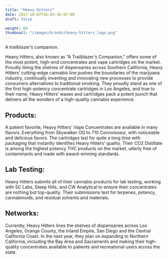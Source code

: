 ```yaml
---
title: "Heavy Hitters"
date: 2017-10-07T16:03:36-07:00
draft: false

weight: 60
thumbnail: "/images/brands/heavy-hitters_logo.png"
---
```




A trailblazer’s companion.

Heavy Hitters, also known as “A Trailblazer's Companion,” offers some of the most potent, high-end concentrates and vape cartridges on the market. Proudly lining the shelves of dispensaries across Southern California, Heavy Hitters’ cutting-edge cannabis line pushes the boundaries of the marijuana industry, continually inventing and innovating new processes to provide consumers alternatives to traditional smoking. They proudly stand as one of the first high-potency concentrate cartridges in Los Angeles, and true to their name, Heavy Hitters’ waxes and cartridges pack a potent punch that delivers all the wonders of a high-quality cannabis experience.

## Products:

A patient favorite, Heavy Hitters’ Vape Concentrates are available in many flavors. Everything from Skywalker OG to 710 Connoisseur, with noticeable and delicious favors. The cartridges last for quite a long time with packaging that instantly identifies Heavy Hitters’ quality. Their CO2 Distillate is among the highest potency THC products on the market, utterly free of contaminants and made with award-winning standards.

## Lab Testing:

Heavy Hitters submits all of their cannabis products for lab testing, working with SC Labs, Steep Hills, and CW Analytical to ensure their concentrates are nothing but top-quality. Their submissions test for terpenes, potency, cannabinoids, and residual solvents and materials.

## Networks:

Currently, Heavy Hitters lines the shelves of dispensaries across Los Angeles, Orange County, the Inland Empire, San Diego and the Central California Coast. In the next year, they plan on expanding to Northern California, including the Bay Area and Sacramento and making their high-quality concentrates available to patients and recreational users across the state.
